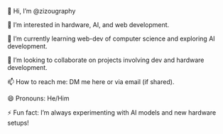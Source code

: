 👋 Hi, I’m @zizougraphy

👀 I’m interested in hardware, AI, and web development.

🌱 I’m currently learning web-dev of computer science and exploring AI development.

💞️ I’m looking to collaborate on projects involving dev and hardware development.

📫 How to reach me: DM me here or via email (if shared).

😄 Pronouns: He/Him

⚡ Fun fact: I’m always experimenting with AI models and new hardware setups!
<!---
zizougraphy/zizougraphy is a ✨ special ✨ repository because its `README.md` (this file) appears on your GitHub profile.
You can click the Preview link to take a look at your changes.
--->
